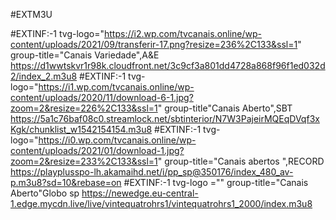 #EXTM3U

#EXTINF:-1 tvg-logo="https://i2.wp.com/tvcanais.online/wp-content/uploads/2021/09/transferir-17.png?resize=236%2C133&ssl=1" group-title="Canais Variedade",A&E
https://d1wwtskvr1r98k.cloudfront.net/3c9cf3a801dd4728a868f96f1ed032d2/index_2.m3u8
 #EXTINF:-1 tvg-logo="https://i1.wp.com/tvcanais.online/wp-content/uploads/2020/11/download-6-1.jpg?zoom=2&resize=226%2C133&ssl=1" group-title"Canais Aberto",SBT
https://5a1c76baf08c0.streamlock.net/sbtinterior/N7W3PajeirMQEqDVqf3xKgk/chunklist_w1542154154.m3u8
 #EXTINF:-1 tvg-logo="https://i0.wp.com/tvcanais.online/wp-content/uploads/2021/01/download-1.jpg?zoom=2&resize=233%2C133&ssl=1" group-title="Canais abertos ",RECORD
https://playplusspo-lh.akamaihd.net/i/pp_sp@350176/index_480_av-p.m3u8?sd=10&rebase=on
 #EXTINF:-1 tvg-logo ="" group-title="Canais Aberto"Globo sp
https://newedge.eu-central-1.edge.mycdn.live/live/vintequatrohrs1/vintequatrohrs1_2000/index.m3u8

